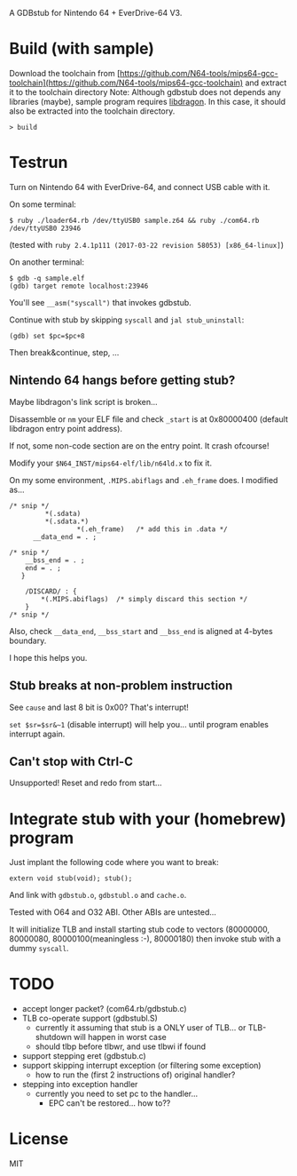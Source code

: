 A GDBstub for Nintendo 64 + EverDrive-64 V3.

# Build (with sample)
Download the toolchain from [https://github.com/N64-tools/mips64-gcc-toolchain](https://github.com/N64-tools/mips64-gcc-toolchain) and extract it to the toolchain directory
Note: Although gdbstub does not depends any libraries (maybe), sample program requires [libdragon](https://github.com/n64-tools/libdragon). In this case, it should also be extracted into the toolchain directory.

```
> build
```

# Testrun

Turn on Nintendo 64 with EverDrive-64, and connect USB cable with it.

On some terminal:

```
$ ruby ./loader64.rb /dev/ttyUSB0 sample.z64 && ruby ./com64.rb /dev/ttyUSB0 23946
```

(tested with `ruby 2.4.1p111 (2017-03-22 revision 58053) [x86_64-linux]`)

On another terminal:

```
$ gdb -q sample.elf
(gdb) target remote localhost:23946
```

You'll see `__asm("syscall")` that invokes gdbstub.

Continue with stub by skipping `syscall` and `jal stub_uninstall`:

```
(gdb) set $pc=$pc+8
```

Then break&continue, step, ...

## Nintendo 64 hangs before getting stub?

Maybe libdragon's link script is broken...

Disassemble or `nm` your ELF file and check `_start` is at 0x80000400 (default libdragon entry point address).

If not, some non-code section are on the entry point. It crash ofcourse!

Modify your `$N64_INST/mips64-elf/lib/n64ld.x` to fix it.

On my some environment, `.MIPS.abiflags` and `.eh_frame` does. I modified as...

```
/* snip */
         *(.sdata)
         *(.sdata.*)
				 *(.eh_frame)   /* add this in .data */
      __data_end = . ;

/* snip */
	__bss_end = . ;
	end = . ;
   }

	/DISCARD/ : {
		*(.MIPS.abiflags)  /* simply discard this section */
	}
/* snip */
```

Also, check `__data_end`, `__bss_start` and `__bss_end` is aligned at 4-bytes boundary.

I hope this helps you.

## Stub breaks at non-problem instruction

See `cause` and last 8 bit is 0x00? That's interrupt!

`set $sr=$sr&~1` (disable interrupt) will help you... until program enables interrupt again.

## Can't stop with Ctrl-C

Unsupported! Reset and redo from start...

# Integrate stub with your (homebrew) program

Just implant the following code where you want to break:

```
extern void stub(void); stub();
```

And link with `gdbstub.o`, `gdbstubl.o` and `cache.o`.

Tested with O64 and O32 ABI. Other ABIs are untested...

It will initialize TLB and install starting stub code to vectors (80000000, 80000080, 80000100(meaningless :-), 80000180) then invoke stub with a dummy `syscall`.

# TODO

* accept longer packet? (com64.rb/gdbstub.c)
* TLB co-operate support (gdbstubl.S)
  * currently it assuming that stub is a ONLY user of TLB... or TLB-shutdown will happen in worst case
  * should tlbp before tlbwr, and use tlbwi if found
* support stepping eret (gdbstub.c)
* support skipping interrupt exception (or filtering some exception)
  * how to run the (first 2 instructions of) original handler?
* stepping into exception handler
  * currently you need to set pc to the handler...
	* EPC can't be restored... how to??

# License

MIT

